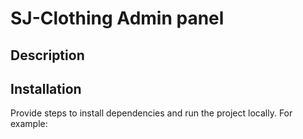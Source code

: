 # SJ-Clothing Admin panel

## Description

## Installation

Provide steps to install dependencies and run the project locally.
For example:
